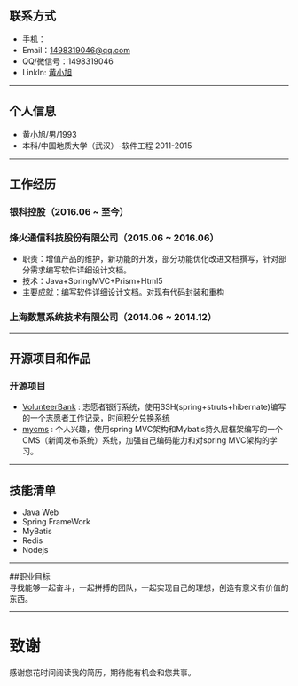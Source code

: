 ## 联系方式
- 手机：
- Email：1498319046@qq.com
- QQ/微信号：1498319046
- LinkIn: [黄小旭](https://linkedin.com/in/小旭-黄-7b0b19b4)

---

## 个人信息

 - 黄小旭/男/1993 
 - 本科/中国地质大学（武汉）-软件工程 2011-2015

---

## 工作经历
### 银科控股（2016.06 ~ 至今）


### 烽火通信科技股份有限公司（2015.06 ~ 2016.06）
- 职责：增值产品的维护，新功能的开发，部分功能优化改进文档撰写，针对部分需求编写软件详细设计文档。
- 技术：Java+SpringMVC+Prism+Html5
- 主要成就：编写软件详细设计文档。对现有代码封装和重构

### 上海数慧系统技术有限公司（2014.06 ~ 2014.12） 

---

## 开源项目和作品
### 开源项目
 - [VolunteerBank](https://github.com/suyuanhxx/VolunteerBank) : 志愿者银行系统，使用SSH(spring+struts+hibernate)编写的一个志愿者工作记录，时间积分兑换系统
 - [mycms](https://github.com/suyuanhxx/mycms) : 个人兴趣，使用spring MVC架构和Mybatis持久层框架编写的一个CMS（新闻发布系统）系统，加强自己编码能力和对spring MVC架构的学习。
 
---

## 技能清单
- Java Web
- Spring FrameWork
- MyBatis
- Redis
- Nodejs
---

##职业目标  
寻找能够一起奋斗，一起拼搏的团队，一起实现自己的理想，创造有意义有价值的东西。

---


# 致谢
感谢您花时间阅读我的简历，期待能有机会和您共事。
